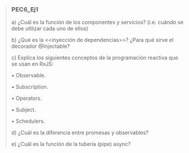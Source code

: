 > ### PEC6_Ej1
>
> a) ¿Cuál es la función de los componentes y servicios? (i.e. cuándo se debe utilizar cada uno de ellos)
>
>
>
> b) ¿Qué es la <<inyección de dependencias>>? ¿Para qué sirve el decorador @Injectable?
>
> 
> 
> c) Explica los siguientes conceptos de la programación reactiva que se usan en RxJS:
>
> • Observable.
>
> • Subscription.
>
> • Operators.
>
> • Subject.
>
> • Schedulers.
>
>
>
> d) ¿Cuál es la diferencia entre promesas y observables?
>
>
>
> e) ¿Cuál es la función de la tubería (pipe) async?
>
>